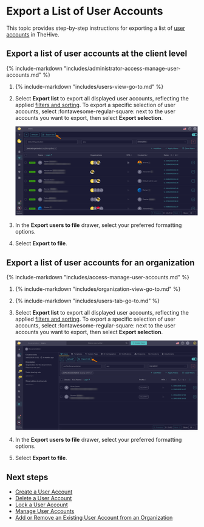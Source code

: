 # Export a List of User Accounts

This topic provides step-by-step instructions for exporting a list of [user accounts](about-user-accounts.md) in TheHive.

## Export a list of user accounts at the client level

{% include-markdown "includes/administrator-access-manage-user-accounts.md" %}

1. {% include-markdown "includes/users-view-go-to.md" %}

2. Select **Export list** to export all displayed user accounts, reflecting the applied [filters and sorting](../../../analyst-corner/about-filtering-and-sorting.md). To export a specific selection of user accounts, select :fontawesome-regular-square: next to the user accounts you want to export, then select **Export selection**.

    ![Export list user accounts client level](../../../../images/administration-guides/export-list-users-client-level.png)

3. In the **Export users to file** drawer, select your preferred formatting options.

4. Select **Export to file**.

## Export a list of user accounts for an organization

{% include-markdown "includes/access-manage-user-accounts.md" %}

1. {% include-markdown "includes/organization-view-go-to.md" %}

2. {% include-markdown "includes/users-tab-go-to.md" %}

3. Select **Export list** to export all displayed user accounts, reflecting the applied [filters and sorting](../../../analyst-corner/about-filtering-and-sorting.md). To export a specific selection of user accounts, select :fontawesome-regular-square: next to the user accounts you want to export, then select **Export selection**.

    ![Export list user accounts organization level](../../../../images/user-guides/organization/configure-organization/manage-users/export-list-user-accounts-organization-level.png)

4. In the **Export users to file** drawer, select your preferred formatting options.

5. Select **Export to file**.

<h2>Next steps</h2>

* [Create a User Account](create-a-user-account.md)
* [Delete a User Account](delete-a-user-account.md)
* [Lock a User Account](lock-a-user-account.md)
* [Manage User Accounts](manage-user-accounts.md)
* [Add or Remove an Existing User Account from an Organization](../../../../administration/organizations/add-remove-an-existing-user-account-from-an-organization.md)